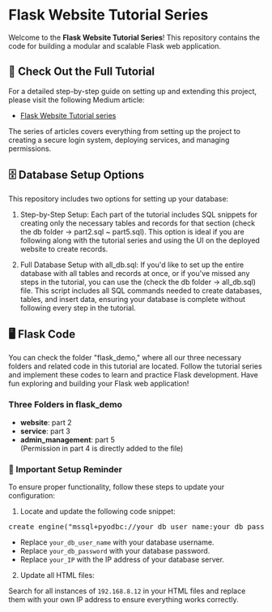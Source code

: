 # Flask Website Tutorial Series

Welcome to the **Flask Website Tutorial Series**! This repository contains the code for building a modular and scalable Flask web application.

## 📖 Check Out the Full Tutorial

For a detailed step-by-step guide on setting up and extending this project, please visit the following Medium article:

- [Flask Website Tutorial series](https://medium.com/zackary-yen)

The series of articles covers everything from setting up the project to creating a secure login system, deploying services, and managing permissions.

## 🗄️ Database Setup Options
This repository includes two options for setting up your database:

1. Step-by-Step Setup: Each part of the tutorial includes SQL snippets for creating only the necessary tables and records for that section (check the db folder -> part2.sql ~ part5.sql). This option is ideal if you are following along with the tutorial series and using the UI on the deployed website to create records.

2. Full Database Setup with all_db.sql: If you'd like to set up the entire database with all tables and records at once, or if you've missed any steps in the tutorial, you can use the (check the db folder -> all_db.sql) file. This script includes all SQL commands needed to create databases, tables, and insert data, ensuring your database is complete without following every step in the tutorial.

## 🖥️ Flask Code
You can check the folder "flask_demo," where all our three necessary folders and related code in this tutorial are located. Follow the tutorial series and implement these codes to learn and practice Flask development. Have fun exploring and building your Flask web application!

### Three Folders in flask_demo
- **website**: part 2
- **service**: part 3
- **admin_management**: part 5  
(Permission in part 4 is directly added to the file)

### 🚨 Important Setup Reminder  

To ensure proper functionality, follow these steps to update your configuration:  

1. Locate and update the following code snippet:  

<pre>
create_engine("mssql+pyodbc://your_db_user_name:your_db_password@your_IP/demo?driver=ODBC+Driver+17+for+SQL+Server", pool_pre_ping=True)
</pre>

- Replace `your_db_user_name` with your database username.
- Replace `your_db_password` with your database password.
- Replace `your_IP` with the IP address of your database server.

2. Update all HTML files:

Search for all instances of `192.168.8.12` in your HTML files and replace them with your own IP address to ensure everything works correctly.
